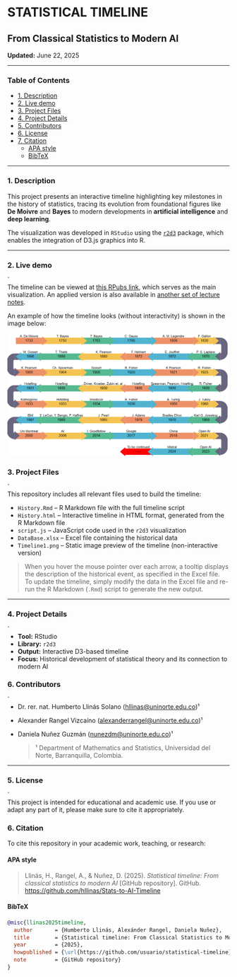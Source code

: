 # STATISTICAL TIMELINE 
## From Classical Statistics to Modern AI

**Updated:** June 22, 2025

---
### Table of Contents
- [1. Description](#1-description)
- [2. Live demo](#2-live-demo)
- [3. Project Files](#3-project-files)
- [4. Project Details](#4-project-details)
- [5. Contributors](#5-contributors)
- [6. License](#6-license)
- [7. Citation](#7-citation)
  - [APA style](#apa-style)
  - [BibTeX](#bibtex)
---

### 1. Description

This project presents an interactive timeline highlighting key milestones in the history of statistics, tracing its evolution from foundational figures like **De Moivre** and **Bayes** to modern developments in **artificial intelligence** and **deep learning**.

The visualization was developed in `RStudio` using the [`r2d3`](https://cran.r-project.org/web/packages/r2d3/index.html) package, which enables the integration of D3.js graphics into R.

---

### 2. Live demo
<p style="font-size: 0.1em;">🔝 <a href="#table-of-contents">Toc</a></p>

The timeline can be viewed at [this RPubs link](https://rpubs.com/hllinas/R_Stat_to_AI_Timeline), which serves as the main visualization. An applied version is also available in [another set of lecture notes](https://rpubs.com/hllinas/R_Multivariado_Historia).

An example of how the timeline looks (without interactivity) is shown in the image below:  

![Timeline Preview](./Timeline1.png)

### 3. Project Files
<p style="font-size: 0.1em;">🔝 <a href="#table-of-contents">Toc</a></p>

This repository includes all relevant files used to build the timeline:

- `History.Rmd` – R Markdown file with the full timeline script
- `History.html` – Interactive timeline in HTML format, generated from the R Markdown file
- `script.js` – JavaScript code used in the `r2d3` visualization  
- `DataBase.xlsx` – Excel file containing the historical data
- `Timeline1.png` – Static image preview of the timeline (non-interactive version)  

> When you hover the mouse pointer over each arrow, a tooltip displays the description of the historical event, as specified in the Excel file.  
To update the timeline, simply modify the data in the Excel file and re-run the R Markdown (`.Rmd`) script to generate the new output.
---

### 4. Project Details
<p style="font-size: 0.1em;">🔝 <a href="#table-of-contents">Toc</a></p>

- **Tool:** RStudio  
- **Library:** `r2d3`  
- **Output:** Interactive D3-based timeline  
- **Focus:** Historical development of statistical theory and its connection to modern AI  

### 6. Contributors
<p style="font-size: 0.1em;">🔝 <a href="#table-of-contents">Toc</a></p>

- Dr. rer. nat. Humberto Llinás Solano (hllinas@uninorte.edu.co)¹ 
- Alexander Rangel Vizcaíno (alexanderrangel@uninorte.edu.co)¹
- Daniela Nuñez Guzmán (nunezdm@uninorte.edu.co)¹

  > ¹ Department of Mathematics and Statistics, Universidad del Norte, Barranquilla, Colombia.
---

### 5. License
<p style="font-size: 0.1em;">🔝 <a href="#table-of-contents">Toc</a></p>

This project is intended for educational and academic use. If you use or adapt any part of it, please make sure to cite it appropriately.

### 6. Citation

To cite this repository in your academic work, teaching, or research:

#### APA style

> Llinás, H., Rangel, A., & Nuñez, D. (2025). *Statistical timeline: From classical statistics to modern AI* [GitHub repository].
  GitHub. https://github.com/hllinas/Stats-to-AI-Timeline

#### BibTeX

```bibtex
@misc{llinas2025timeline,
  author       = {Humberto Llinás, Alexánder Rangel, Daniela Nuñez},
  title        = {Statistical timeline: From Classical Statistics to Modern AI},
  year         = {2025},
  howpublished = {\url{https://github.com/usuario/statistical-timeline}},
  note         = {GitHub repository}
}
